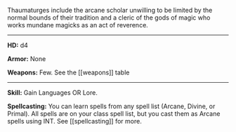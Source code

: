Thaumaturges include the arcane scholar unwilling to be limited by the normal bounds of their tradition and a cleric of the gods of magic who works mundane magicks as an act of reverence. 

---

**HD:** d4

**Armor:** None  

**Weapons:** Few. See the [[weapons]] table

---

**Skill:** Gain Languages OR Lore.

**Spellcasting:** You can learn spells from any spell list (Arcane, Divine, or Primal). All spells are on your class spell list, but you cast them as Arcane spells using INT. See [[spellcasting]] for more.
